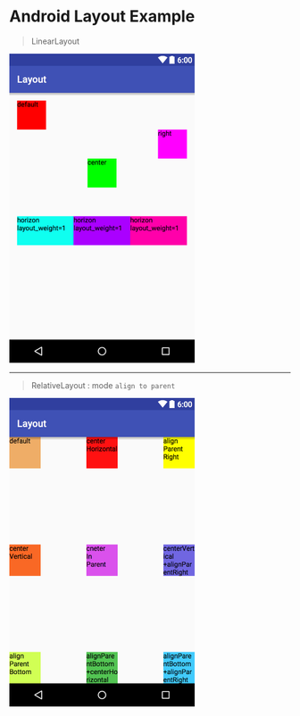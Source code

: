 # Android Layout Example

> LinearLayout

<img src="linear_layout.png" width="332">

---


> RelativeLayout : mode `align to parent`

<img src="relative_layout_align_to_parent.png" width="332">
